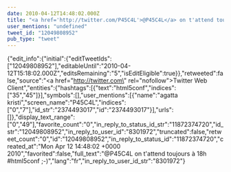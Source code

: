 ```yaml
---
date: 2010-04-12T14:48:02.000Z
title: "<a href='http://twitter.com/P45C4L'>@P45C4L</a> on t'attend toujours à 18h #html5conf ;-)″"
user_mentions: "undefined"
tweet_id: "12049808952"
pub_type: "tweet"
---
```

{"edit_info":{"initial":{"editTweetIds":["12049808952"],"editableUntil":"2010-04-12T15:18:02.000Z","editsRemaining":"5","isEditEligible":true}},"retweeted":false,"source":"<a href=\"http://twitter.com\" rel=\"nofollow\">Twitter Web Client</a>","entities":{"hashtags":[{"text":"html5conf","indices":["35","45"]}],"symbols":[],"user_mentions":[{"name":"agatta kristi","screen_name":"P45C4L","indices":["0","7"],"id_str":"2374493017","id":"2374493017"}],"urls":[]},"display_text_range":["0","49"],"favorite_count":"0","in_reply_to_status_id_str":"11872374720","id_str":"12049808952","in_reply_to_user_id":"8301972","truncated":false,"retweet_count":"0","id":"12049808952","in_reply_to_status_id":"11872374720","created_at":"Mon Apr 12 14:48:02 +0000 2010","favorited":false,"full_text":"@P45C4L on t'attend toujours à 18h #html5conf ;-)","lang":"fr","in_reply_to_user_id_str":"8301972"}
